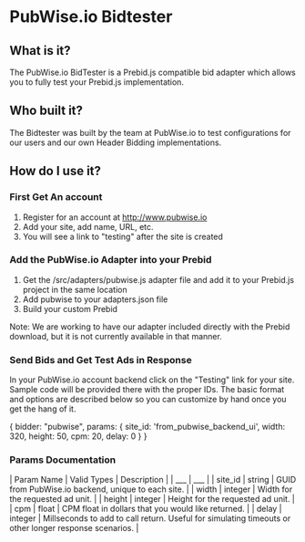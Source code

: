 # PubWise.io Bidtester

## What is it?

The PubWise.io BidTester is a Prebid.js compatible bid adapter which allows you to fully test your Prebid.js implementation.

## Who built it?

The Bidtester was built by the team at PubWise.io to test configurations for our users and our own Header Bidding implementations.

## How do I use it?

### First Get An account

1. Register for an account at http://www.pubwise.io
2. Add your site, add name, URL, etc.
3. You will see a link to "testing" after the site is created

### Add the PubWise.io Adapter into your Prebid

1. Get the /src/adapters/pubwise.js adapter file and add it to your Prebid.js project in the same location
2. Add pubwise to your adapters.json file
3. Build your custom Prebid

Note: We are working to have our adapter included directly with the Prebid download, but it is not currently available in that manner.

### Send Bids and Get Test Ads in Response

In your PubWise.io account backend click on the "Testing" link for your site. Sample code will be provided there with the proper IDs. The basic format and options are described below so you can customize by hand once you get the hang of it.

{
  bidder: "pubwise",
  params: {
      site_id: 'from_pubwise_backend_ui',
      width: 320,
      height: 50,
      cpm: 20,
      delay: 0
  }
}

### Params Documentation

| Param Name | Valid Types | Description |
| ___ | ___ |
| site_id | string | GUID from PubWise.io backend, unique to each site. |
| width | integer | Width for the requested ad unit. |
| height | integer | Height for the requested ad unit. |
| cpm | float | CPM float in dollars that you would like returned. |
| delay | integer | Millseconds to add to call return. Useful for simulating timeouts or other longer response scenarios. |


